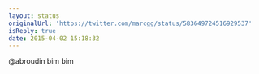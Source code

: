 ```yaml
---
layout: status
originalUrl: 'https://twitter.com/marcgg/status/583649724516929537'
isReply: true
date: 2015-04-02 15:18:32
---
```


@abroudin bim bim
